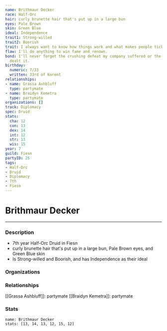 ```yaml
---
name: Brithmaur Decker
race: Half-Orc
hair: curly brunette hair that's put up in a large bun
eyes: Pale Brown
skin: Green Blue
ideal: Independence
trait1: Strong-willed
trait2: Boorish
trait: I always want to know how things work and what makes people tick.
flaw: I'll do anything to win fame and renown.
bond: I'll never forget the crushing defeat my company suffered or the enemies who
  dealt it.
birthday:
  numeric: 7/33
  written: 33rd of Korent
relationships:
- name: Grassa Ashbluff
  type: partymate
- name: Braidyn Kemetra
  type: partymate
organizations: []
track: Diplomacy
spec: Druid
stats:
  cha: 12
  con: 13
  dex: 14
  int: 12
  str: 13
  wis: 15
year: 7
guild: Fiesn
partyID: 25
tags:
- Half-Orc
- Druid
- Diplomacy
- 7th
- Fiesn
---
```

# Brithmaur Decker
---
### Description
- 7th year Half-Orc Druid in Fiesn
- curly brunette hair that's put up in a large bun, Pale Brown eyes, and Green Blue skin
- Is Strong-willed and Boorish, and has Independence as their ideal

### Organizations
### Relationships
[[Grassa Ashbluff]]: partymate
[[Braidyn Kemetra]]: partymate
### Stats
```statblock
name: Brithmaur Decker
stats: [13, 14, 13, 12, 15, 12]
```